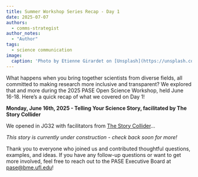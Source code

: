 ```yaml
---
title: Summer Workshop Series Recap - Day 1
date: 2025-07-07
authors:
  - comms-strategist
author_notes:
  - "Author"
tags:
  - science communication
image:
  caption: 'Photo by Etienne Girardet on [Unsplash](https://unsplash.com/photos/black-flat-screen-tv-turned-on-at-the-living-room-EP6_VZhzXM8)'
---
```


What happens when you bring together scientists from diverse fields, all committed to making research more inclusive and transparent? We explored that and more during the 2025 PASE Open Science Workshop, held June 16-18. Here’s a quick recap of what we covered on Day 1!

<!--more-->

**Monday, June 16th, 2025 - Telling Your Science Story, facilitated by The Story Collider**

We opened in JG32 with facilitators from [The Story Collider](https://www.storycollider.org/)... 

*This story is currently under construction - check back soon for more!*

Thank you to everyone who joined us and contributed thoughtful questions, examples, and ideas. If you have any follow-up questions or want to get more involved, feel free to reach out to the PASE Executive Board at [pase@bme.ufl.edu](mailto:pase@bme.ufl.edu)!
